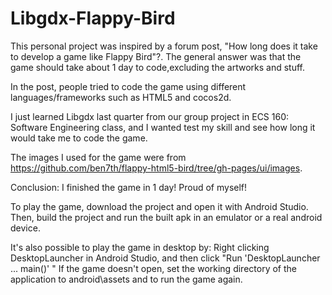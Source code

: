 # Libgdx-Flappy-Bird
This personal project was inspired by a forum post, "How long does it take to develop a game like Flappy Bird"?. The general answer was that the game should take about 1 day to code,excluding the artworks and stuff.

In the post, people tried to code the game using different languages/frameworks such as HTML5 and cocos2d.

I just learned Libgdx last quarter from our group project in ECS 160: Software Engineering class, and I wanted test my skill and see how long it would take me to code the game.

The images I used for the game were from
https://github.com/ben7th/flappy-html5-bird/tree/gh-pages/ui/images.

Conclusion: I finished the game in 1 day! Proud of myself!

To play the game, download the project and open it with Android Studio. 
Then, build the project and run the built apk in an emulator or a real android device.

It's also possible to play the game in desktop by:
Right clicking DesktopLauncher in Android Studio, and then click "Run 'DesktopLauncher ... main()' "
If the game doesn't open, set the working directory of the application to android\assets and to run the game again.
